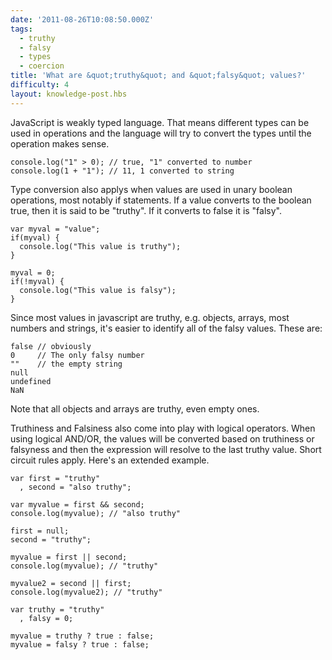 ```yaml
---
date: '2011-08-26T10:08:50.000Z'
tags:
  - truthy
  - falsy
  - types
  - coercion
title: 'What are &quot;truthy&quot; and &quot;falsy&quot; values?'
difficulty: 4
layout: knowledge-post.hbs
---
```


JavaScript is weakly typed language. That means different types can be
used in operations and the language will try to convert the types
until the operation makes sense.

    console.log("1" > 0); // true, "1" converted to number
    console.log(1 + "1"); // 11, 1 converted to string

Type conversion also applys when values are used in unary boolean
operations, most notably if statements. If a value converts to the
boolean true, then it is said to be "truthy". If it converts to false
it is "falsy".

    var myval = "value";
    if(myval) {
      console.log("This value is truthy");
    }

    myval = 0;
    if(!myval) {
      console.log("This value is falsy");
    }

Since most values in javascript are truthy, e.g. objects, arrays, most
numbers and strings, it's easier to identify all of the falsy
values. These are:

    false // obviously
    0     // The only falsy number
    ""    // the empty string
    null
    undefined
    NaN

Note that all objects and arrays are truthy, even empty ones.

Truthiness and Falsiness also come into play with logical
operators. When using logical AND/OR, the values will be converted
based on truthiness or falsyness and then the expression will resolve
to the last truthy value. Short circuit rules apply. Here's an
extended example.

    var first = "truthy"
      , second = "also truthy";

    var myvalue = first && second;
    console.log(myvalue); // "also truthy"

    first = null;
    second = "truthy";

    myvalue = first || second;
    console.log(myvalue); // "truthy"

    myvalue2 = second || first;
    console.log(myvalue2); // "truthy"

    var truthy = "truthy"
      , falsy = 0;

    myvalue = truthy ? true : false;
    myvalue = falsy ? true : false;
